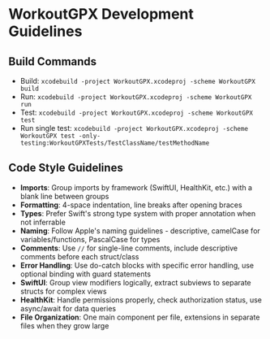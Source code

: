 # WorkoutGPX Development Guidelines

## Build Commands
- Build: `xcodebuild -project WorkoutGPX.xcodeproj -scheme WorkoutGPX build`
- Run: `xcodebuild -project WorkoutGPX.xcodeproj -scheme WorkoutGPX run`
- Test: `xcodebuild -project WorkoutGPX.xcodeproj -scheme WorkoutGPX test`
- Run single test: `xcodebuild -project WorkoutGPX.xcodeproj -scheme WorkoutGPX test -only-testing:WorkoutGPXTests/TestClassName/testMethodName`

## Code Style Guidelines
- **Imports**: Group imports by framework (SwiftUI, HealthKit, etc.) with a blank line between groups
- **Formatting**: 4-space indentation, line breaks after opening braces
- **Types**: Prefer Swift's strong type system with proper annotation when not inferrable
- **Naming**: Follow Apple's naming guidelines - descriptive, camelCase for variables/functions, PascalCase for types
- **Comments**: Use `//` for single-line comments, include descriptive comments before each struct/class
- **Error Handling**: Use do-catch blocks with specific error handling, use optional binding with guard statements
- **SwiftUI**: Group view modifiers logically, extract subviews to separate structs for complex views
- **HealthKit**: Handle permissions properly, check authorization status, use async/await for data queries
- **File Organization**: One main component per file, extensions in separate files when they grow large